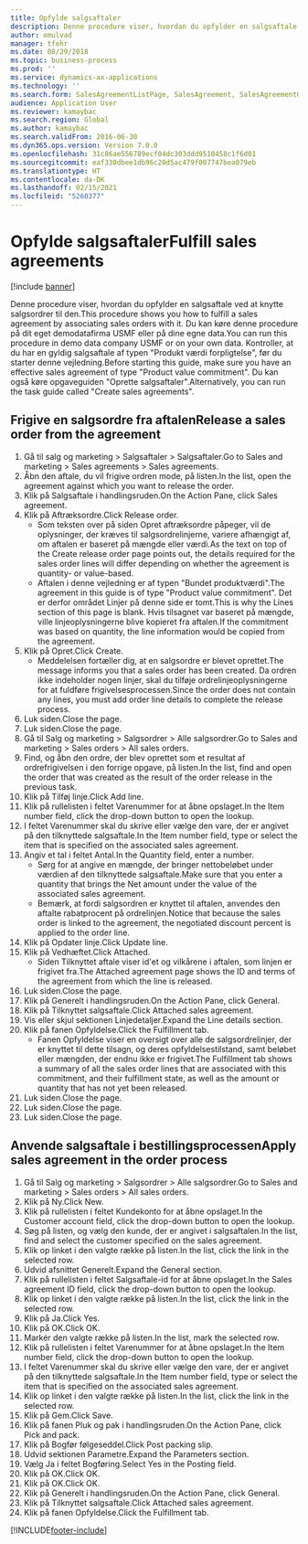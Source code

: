 ```yaml
---
title: Opfylde salgsaftaler
description: Denne procedure viser, hvordan du opfylder en salgsaftale ved at knytte salgsordrer til den.
author: omulvad
manager: tfehr
ms.date: 08/29/2018
ms.topic: business-process
ms.prod: ''
ms.service: dynamics-ax-applications
ms.technology: ''
ms.search.form: SalesAgreementListPage, SalesAgreement, SalesAgreementGenerateReleaseOrder, SalesTableListPage, SalesTable, AgreementLine, SalesCreateOrder,  SalesEditLines, SalesAgreementHistory
audience: Application User
ms.reviewer: kamaybac
ms.search.region: Global
ms.author: kamaybac
ms.search.validFrom: 2016-06-30
ms.dyn365.ops.version: Version 7.0.0
ms.openlocfilehash: 31c86ae556789ecf04dc303ddd9510458c1f6d01
ms.sourcegitcommit: eaf330dbee1db96c20d5ac479f007747bea079eb
ms.translationtype: HT
ms.contentlocale: da-DK
ms.lasthandoff: 02/15/2021
ms.locfileid: "5260377"
---
```

# <a name="fulfill-sales-agreements"></a><span data-ttu-id="11008-103">Opfylde salgsaftaler</span><span class="sxs-lookup"><span data-stu-id="11008-103">Fulfill sales agreements</span></span>

[!include [banner](../../includes/banner.md)]

<span data-ttu-id="11008-104">Denne procedure viser, hvordan du opfylder en salgsaftale ved at knytte salgsordrer til den.</span><span class="sxs-lookup"><span data-stu-id="11008-104">This procedure shows you how to fulfill a sales agreement by associating sales orders with it.</span></span> <span data-ttu-id="11008-105">Du kan køre denne procedure på dit eget demodatafirma USMF eller på dine egne data.</span><span class="sxs-lookup"><span data-stu-id="11008-105">You can run this procedure in demo data company USMF or on your own data.</span></span> <span data-ttu-id="11008-106">Kontroller, at du har en gyldig salgsaftale af typen "Produkt værdi forpligtelse", før du starter denne vejledning.</span><span class="sxs-lookup"><span data-stu-id="11008-106">Before starting this guide, make sure you have an effective sales agreement of type "Product value commitment".</span></span> <span data-ttu-id="11008-107">Du kan også køre opgaveguiden "Oprette salgsaftaler".</span><span class="sxs-lookup"><span data-stu-id="11008-107">Alternatively, you can run the task guide called "Create sales agreements".</span></span>  




## <a name="release-a-sales-order-from-the-agreement"></a><span data-ttu-id="11008-108">Frigive en salgsordre fra aftalen</span><span class="sxs-lookup"><span data-stu-id="11008-108">Release a sales order from the agreement</span></span>
1. <span data-ttu-id="11008-109">Gå til salg og marketing > Salgsaftaler > Salgsaftaler.</span><span class="sxs-lookup"><span data-stu-id="11008-109">Go to Sales and marketing > Sales agreements > Sales agreements.</span></span>
2. <span data-ttu-id="11008-110">Åbn den aftale, du vil frigive ordren mode, på listen.</span><span class="sxs-lookup"><span data-stu-id="11008-110">In the list, open the agreement against which you want to release the order.</span></span>
3. <span data-ttu-id="11008-111">Klik på Salgsaftale i handlingsruden.</span><span class="sxs-lookup"><span data-stu-id="11008-111">On the Action Pane, click Sales agreement.</span></span>
4. <span data-ttu-id="11008-112">Klik på Aftræksordre.</span><span class="sxs-lookup"><span data-stu-id="11008-112">Click Release order.</span></span>
    * <span data-ttu-id="11008-113">Som teksten over på siden Opret aftræksordre påpeger, vil de oplysninger, der kræves til salgsordrelinjerne, variere afhængigt af, om aftalen er baseret på mængde eller værdi.</span><span class="sxs-lookup"><span data-stu-id="11008-113">As the text on top of the  Create release order page points out, the details required for the sales order lines will differ depending on whether the agreement is quantity- or value-based.</span></span>  
    * <span data-ttu-id="11008-114">Aftalen i denne vejledning er af typen "Bundet produktværdi".</span><span class="sxs-lookup"><span data-stu-id="11008-114">The agreement in this guide is of type "Product value commitment".</span></span> <span data-ttu-id="11008-115">Det er derfor området Linjer på denne side er tomt.</span><span class="sxs-lookup"><span data-stu-id="11008-115">This is why the Lines section of this page is blank.</span></span> <span data-ttu-id="11008-116">Hvis tilsagnet var baseret på mængde, ville linjeoplysningerne blive kopieret fra aftalen.</span><span class="sxs-lookup"><span data-stu-id="11008-116">If the commitment was based on quantity, the line information would be copied from the agreement.</span></span>  
5. <span data-ttu-id="11008-117">Klik på Opret.</span><span class="sxs-lookup"><span data-stu-id="11008-117">Click Create.</span></span>
    * <span data-ttu-id="11008-118">Meddelelsen fortæller dig, at en salgsordre er blevet oprettet.</span><span class="sxs-lookup"><span data-stu-id="11008-118">The message informs you that a sales order has been created.</span></span> <span data-ttu-id="11008-119">Da ordren ikke indeholder nogen linjer, skal du tilføje ordrelinjeoplysningerne for at fuldføre frigivelsesprocessen.</span><span class="sxs-lookup"><span data-stu-id="11008-119">Since the order does not contain any lines, you must add order line details to complete the release process.</span></span>   
6. <span data-ttu-id="11008-120">Luk siden.</span><span class="sxs-lookup"><span data-stu-id="11008-120">Close the page.</span></span>
7. <span data-ttu-id="11008-121">Luk siden.</span><span class="sxs-lookup"><span data-stu-id="11008-121">Close the page.</span></span>
8. <span data-ttu-id="11008-122">Gå til Salg og marketing > Salgsordrer > Alle salgsordrer.</span><span class="sxs-lookup"><span data-stu-id="11008-122">Go to Sales and marketing > Sales orders > All sales orders.</span></span>
9. <span data-ttu-id="11008-123">Find, og åbn den ordre, der blev oprettet som et resultat af ordrefrigivelsen i den forrige opgave, på listen.</span><span class="sxs-lookup"><span data-stu-id="11008-123">In the list, find and open the order that was created as the result of the order release in the previous task.</span></span>
10. <span data-ttu-id="11008-124">Klik på Tilføj linje.</span><span class="sxs-lookup"><span data-stu-id="11008-124">Click Add line.</span></span>
11. <span data-ttu-id="11008-125">Klik på rullelisten i feltet Varenummer for at åbne opslaget.</span><span class="sxs-lookup"><span data-stu-id="11008-125">In the Item number field, click the drop-down button to open the lookup.</span></span>
12. <span data-ttu-id="11008-126">I feltet Varenummer skal du skrive eller vælge den vare, der er angivet på den tilknyttede salgsaftale.</span><span class="sxs-lookup"><span data-stu-id="11008-126">In the Item number field, type or select the item that is specified on the associated sales agreement.</span></span>
13. <span data-ttu-id="11008-127">Angiv et tal i feltet Antal.</span><span class="sxs-lookup"><span data-stu-id="11008-127">In the Quantity field, enter a number.</span></span>
    * <span data-ttu-id="11008-128">Sørg for at angive en mængde, der bringer nettobeløbet under værdien af den tilknyttede salgsaftale.</span><span class="sxs-lookup"><span data-stu-id="11008-128">Make sure that you enter a quantity that brings the Net amount under the value of the associated sales agreement.</span></span>  
    * <span data-ttu-id="11008-129">Bemærk, at fordi salgsordren er knyttet til aftalen, anvendes den aftalte rabatprocent på ordrelinjen.</span><span class="sxs-lookup"><span data-stu-id="11008-129">Notice that because the sales order is linked to the agreement, the negotiated discount percent is applied to the order line.</span></span>  
14. <span data-ttu-id="11008-130">Klik på Opdater linje.</span><span class="sxs-lookup"><span data-stu-id="11008-130">Click Update line.</span></span>
15. <span data-ttu-id="11008-131">Klik på Vedhæftet.</span><span class="sxs-lookup"><span data-stu-id="11008-131">Click Attached.</span></span>
    * <span data-ttu-id="11008-132">Siden Tilknyttet aftale viser id'et og vilkårene i aftalen, som linjen er frigivet fra.</span><span class="sxs-lookup"><span data-stu-id="11008-132">The Attached agreement page shows the ID and terms of the agreement from which the line is released.</span></span>  
16. <span data-ttu-id="11008-133">Luk siden.</span><span class="sxs-lookup"><span data-stu-id="11008-133">Close the page.</span></span>
17. <span data-ttu-id="11008-134">Klik på Generelt i handlingsruden.</span><span class="sxs-lookup"><span data-stu-id="11008-134">On the Action Pane, click General.</span></span>
18. <span data-ttu-id="11008-135">Klik på Tilknyttet salgsaftale.</span><span class="sxs-lookup"><span data-stu-id="11008-135">Click Attached sales agreement.</span></span>
19. <span data-ttu-id="11008-136">Vis eller skjul sektionen Linjedetaljer.</span><span class="sxs-lookup"><span data-stu-id="11008-136">Expand the Line details section.</span></span>
20. <span data-ttu-id="11008-137">Klik på fanen Opfyldelse.</span><span class="sxs-lookup"><span data-stu-id="11008-137">Click the Fulfillment tab.</span></span>
    * <span data-ttu-id="11008-138">Fanen Opfyldelse viser en oversigt over alle de salgsordrelinjer, der er knyttet til dette tilsagn, og deres opfyldelsestilstand, samt beløbet eller mængden, der endnu ikke er frigivet.</span><span class="sxs-lookup"><span data-stu-id="11008-138">The Fulfillment tab shows a summary of all the sales order lines that are associated with this commitment, and their fulfillment state, as well as the amount or quantity that has not yet been released.</span></span>   
21. <span data-ttu-id="11008-139">Luk siden.</span><span class="sxs-lookup"><span data-stu-id="11008-139">Close the page.</span></span>
22. <span data-ttu-id="11008-140">Luk siden.</span><span class="sxs-lookup"><span data-stu-id="11008-140">Close the page.</span></span>
23. <span data-ttu-id="11008-141">Luk siden.</span><span class="sxs-lookup"><span data-stu-id="11008-141">Close the page.</span></span>

## <a name="apply-sales-agreement-in-the-order-process"></a><span data-ttu-id="11008-142">Anvende salgsaftale i bestillingsprocessen</span><span class="sxs-lookup"><span data-stu-id="11008-142">Apply sales agreement in the order process</span></span>
1. <span data-ttu-id="11008-143">Gå til Salg og marketing > Salgsordrer > Alle salgsordrer.</span><span class="sxs-lookup"><span data-stu-id="11008-143">Go to Sales and marketing > Sales orders > All sales orders.</span></span>
2. <span data-ttu-id="11008-144">Klik på Ny.</span><span class="sxs-lookup"><span data-stu-id="11008-144">Click New.</span></span>
3. <span data-ttu-id="11008-145">Klik på rullelisten i feltet Kundekonto for at åbne opslaget.</span><span class="sxs-lookup"><span data-stu-id="11008-145">In the Customer account field, click the drop-down button to open the lookup.</span></span>
4. <span data-ttu-id="11008-146">Søg på listen, og vælg den kunde, der er angivet i salgsaftalen.</span><span class="sxs-lookup"><span data-stu-id="11008-146">In the list, find and select the customer specified on the sales agreement.</span></span>
5. <span data-ttu-id="11008-147">Klik op linket i den valgte række på listen.</span><span class="sxs-lookup"><span data-stu-id="11008-147">In the list, click the link in the selected row.</span></span>
6. <span data-ttu-id="11008-148">Udvid afsnittet Generelt.</span><span class="sxs-lookup"><span data-stu-id="11008-148">Expand the General section.</span></span>
7. <span data-ttu-id="11008-149">Klik på rullelisten i feltet Salgsaftale-id for at åbne opslaget.</span><span class="sxs-lookup"><span data-stu-id="11008-149">In the Sales agreement ID field, click the drop-down button to open the lookup.</span></span>
8. <span data-ttu-id="11008-150">Klik op linket i den valgte række på listen.</span><span class="sxs-lookup"><span data-stu-id="11008-150">In the list, click the link in the selected row.</span></span>
9. <span data-ttu-id="11008-151">Klik på Ja.</span><span class="sxs-lookup"><span data-stu-id="11008-151">Click Yes.</span></span>
10. <span data-ttu-id="11008-152">Klik på OK.</span><span class="sxs-lookup"><span data-stu-id="11008-152">Click OK.</span></span>
11. <span data-ttu-id="11008-153">Markér den valgte række på listen.</span><span class="sxs-lookup"><span data-stu-id="11008-153">In the list, mark the selected row.</span></span>
12. <span data-ttu-id="11008-154">Klik på rullelisten i feltet Varenummer for at åbne opslaget.</span><span class="sxs-lookup"><span data-stu-id="11008-154">In the Item number field, click the drop-down button to open the lookup.</span></span>
13. <span data-ttu-id="11008-155">I feltet Varenummer skal du skrive eller vælge den vare, der er angivet på den tilknyttede salgsaftale.</span><span class="sxs-lookup"><span data-stu-id="11008-155">In the Item number field, type or select the item that is specified on the associated sales agreement.</span></span>
14. <span data-ttu-id="11008-156">Klik op linket i den valgte række på listen.</span><span class="sxs-lookup"><span data-stu-id="11008-156">In the list, click the link in the selected row.</span></span>
15. <span data-ttu-id="11008-157">Klik på Gem.</span><span class="sxs-lookup"><span data-stu-id="11008-157">Click Save.</span></span>
16. <span data-ttu-id="11008-158">Klik på fanen Pluk og pak i handlingsruden.</span><span class="sxs-lookup"><span data-stu-id="11008-158">On the Action Pane, click Pick and pack.</span></span>
17. <span data-ttu-id="11008-159">Klik på Bogfør følgeseddel.</span><span class="sxs-lookup"><span data-stu-id="11008-159">Click Post packing slip.</span></span>
18. <span data-ttu-id="11008-160">Udvid sektionen Parametre.</span><span class="sxs-lookup"><span data-stu-id="11008-160">Expand the Parameters section.</span></span>
19. <span data-ttu-id="11008-161">Vælg Ja i feltet Bogføring.</span><span class="sxs-lookup"><span data-stu-id="11008-161">Select Yes in the Posting field.</span></span>
20. <span data-ttu-id="11008-162">Klik på OK.</span><span class="sxs-lookup"><span data-stu-id="11008-162">Click OK.</span></span>
21. <span data-ttu-id="11008-163">Klik på OK.</span><span class="sxs-lookup"><span data-stu-id="11008-163">Click OK.</span></span>
22. <span data-ttu-id="11008-164">Klik på Generelt i handlingsruden.</span><span class="sxs-lookup"><span data-stu-id="11008-164">On the Action Pane, click General.</span></span>
23. <span data-ttu-id="11008-165">Klik på Tilknyttet salgsaftale.</span><span class="sxs-lookup"><span data-stu-id="11008-165">Click Attached sales agreement.</span></span>
24. <span data-ttu-id="11008-166">Klik på fanen Opfyldelse.</span><span class="sxs-lookup"><span data-stu-id="11008-166">Click the Fulfillment tab.</span></span>



[!INCLUDE[footer-include](../../../includes/footer-banner.md)]